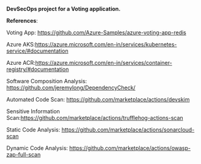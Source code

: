 **DevSecOps project for a Voting application.**


**References**:

Voting App: https://github.com/Azure-Samples/azure-voting-app-redis

Azure AKS:https://azure.microsoft.com/en-in/services/kubernetes-service/#documentation

Azure ACR:https://azure.microsoft.com/en-in/services/container-registry/#documentation

Software Composition Analysis: https://github.com/jeremylong/DependencyCheck/

Automated Code Scan: https://github.com/marketplace/actions/devskim

Sensitive Information Scan:https://github.com/marketplace/actions/trufflehog-actions-scan

Static Code Analysis: https://github.com/marketplace/actions/sonarcloud-scan

Dynamic Code Analysis: https://github.com/marketplace/actions/owasp-zap-full-scan
